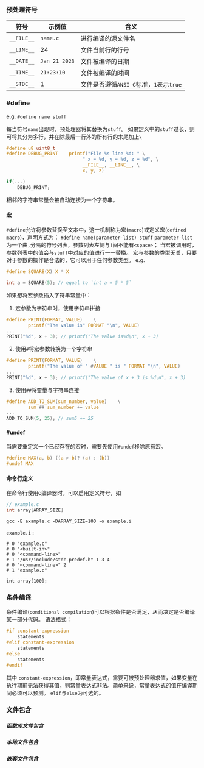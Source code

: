 ### 预处理符号

| 符号         | 示例值           | 含义                           |
| ---------- | ------------- | ---------------------------- |
| `__FILE__` | `name.c`      | 进行编译的源文件名                    |
| `__LINE__` | 24            | 文件当前行的行号                     |
| `__DATE__` | `Jan 21 2023` | 文件被编译的日期                     |
| `__TIME__` | `21:23:10`    | 文件被编译的时间                     |
| `__STDC__` | 1             | 文件是否遵循`ANSI C`标准，`1`表示`true` |
### \#define
e.g.
`#define name stuff`

每当符号`name`出现时，预处理器将其替换为`stuff`。
如果定义中的`stuff`过长，则可将其分为多行，并在除最后一行外的所有行的末尾加上`\`
```c
#define u8 uint8_t
#define DEBUG_PRINT    printf("File %s line %d: " \
							" x = %d, y = %d, z = %d", \
							__FILE__, __LINE__, \
							x, y, z)

if(...)
	DEBUG_PRINT;
```
相邻的字符串常量会被自动连接为一个字符串。
#### 宏
`#define`允许将参数替换至文本中，这一机制称为宏(`macro`)或定义宏(`defined macro`)，声明方式为：
`#define name(parameter-list) stuff`
`parameter-list`为一个由`,`分隔的符号列表，参数列表左侧与`(`间不能有`<space>`；
当宏被调用时，参数列表中的值会与`stuff`中对应的值进行一一替换。
宏与参数的类型无关，只要对于参数的操作是合法的，它可以用于任何参数类型。
e.g.
```c
#define SQUARE(X) X * X

int a = SQUARE(5); // equal to `int a = 5 * 5`
```
如果想将宏参数插入字符串常量中：
1. 宏参数为字符串时，使用字符串拼接
```c
#define PRINT(FORMAT, VALUE)    \
		printf("The value is" FORMAT "\n", VALUE)
...
PRINT("%d", x + 3); // printf("The value is%d\n", x + 3)
```
2. 使用`#`将宏参数转换为一个字符串
```c
#define PRINT(FORMAT, VALUE)    \
		printf("The value of " #VALUE " is " FORMAT "\n", VALUE)
...
PRINT("%d", x + 3); // printf("The value of x + 3 is %d\n", x + 3)
```
3. 使用`##`将变量与字符串连接
```c
#define ADD_TO_SUM(sum_number, value)    \
		sum ## sum_number += value
...
ADD_TO_SUM(5, 25); // sum5 += 25
```
#### \#undef
当需要重定义一个已经存在的宏时，需要先使用`#undef`移除原有宏。
```c
#define MAX(a, b) ((a > b)? (a) : (b))
#undef MAX
```
#### 命令行定义
在命令行使用c编译器时，可以启用定义符号，如
```c
// example.c
int array[ARRAY_SIZE]
```
```shell
gcc -E example.c -DARRAY_SIZE=100 -o example.i
```
`example.i` :
```
# 0 "example.c"
# 0 "<built-in>"
# 0 "<command-line>"
# 1 "/usr/include/stdc-predef.h" 1 3 4
# 0 "<command-line>" 2
# 1 "example.c"

int array[100];

```
### 条件编译
条件编译(`conditional compilation`)可以根据条件是否满足，从而决定是否编译某一部分代码。
语法格式：
```c
#if constant-expression
	statements
#elif constant-expression
	statements
#else
	statements
#endif
```
其中
`constant-expression`，即常量表达式，需要可被预处理器求值，如果变量在执行期前无法获得其值，则常量表达式非法。简单来说，常量表达式的值在编译期间必须可以预测。
`elif`与`else`为可选的。

### 文件包含
##### 函数库文件包含

##### 本地文件包含

##### 嵌套文件包含

